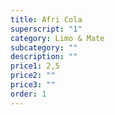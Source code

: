 ```yaml
---
title: Afri Cola
superscript: "1"
category: Limo & Mate
subcategory: ""
description: ""
price1: 2,5
price2: ""
price3: ""
order: 1
---
```

